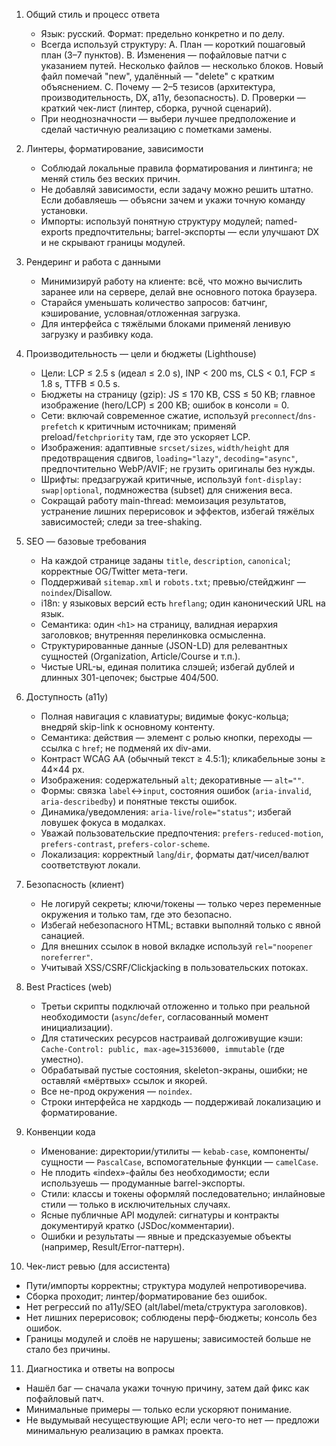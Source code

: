 1) Общий стиль и процесс ответа
   - Язык: русский. Формат: предельно конкретно и по делу.
   - Всегда используй структуру:
     A. План — короткий пошаговый план (3–7 пунктов).
     B. Изменения — пофайловые патчи с указанием путей. Несколько файлов — несколько блоков. Новый файл помечай "new", удалённый — "delete" с кратким объяснением.
     C. Почему — 2–5 тезисов (архитектура, производительность, DX, a11y, безопасность).
     D. Проверки — краткий чек-лист (линтер, сборка, ручной сценарий).
   - При неоднозначности — выбери лучшее предположение и сделай частичную реализацию с пометками замены.

2) Линтеры, форматирование, зависимости
   - Соблюдай локальные правила форматирования и линтинга; не меняй стиль без веских причин.
   - Не добавляй зависимости, если задачу можно решить штатно. Если добавляешь — объясни зачем и укажи точную команду установки.
   - Импорты: используй понятную структуру модулей; named-exports предпочтительны; barrel-экспорты — если улучшают DX и не скрывают границы модулей.

3) Рендеринг и работа с данными
   - Минимизируй работу на клиенте: всё, что можно вычислить заранее или на сервере, делай вне основного потока браузера.
   - Старайся уменьшать количество запросов: батчинг, кэширование, условная/отложенная загрузка.
   - Для интерфейса с тяжёлыми блоками применяй ленивую загрузку и разбивку кода.

4) Производительность — цели и бюджеты (Lighthouse)
   - Цели: LCP ≤ 2.5 s (идеал ≤ 2.0 s), INP < 200 ms, CLS < 0.1, FCP ≤ 1.8 s, TTFB ≤ 0.5 s.
   - Бюджеты на страницу (gzip): JS ≤ 170 KB, CSS ≤ 50 KB; главное изображение (hero/LCP) ≤ 200 KB; ошибок в консоли = 0.
   - Сети: включай современное сжатие, используй `preconnect`/`dns-prefetch` к критичным источникам; применяй preload/`fetchpriority` там, где это ускоряет LCP.
   - Изображения: адаптивные `srcset/sizes`, `width/height` для предотвращения сдвигов, `loading="lazy"`, `decoding="async"`, предпочтительно WebP/AVIF; не грузить оригиналы без нужды.
   - Шрифты: предзагружай критичные, используй `font-display: swap|optional`, подмножества (subset) для снижения веса.
   - Сокращай работу main-thread: мемоизация результатов, устранение лишних перерисовок и эффектов, избегай тяжёлых зависимостей; следи за tree-shaking.

5) SEO — базовые требования
   - На каждой странице заданы `title`, `description`, `canonical`; корректные OG/Twitter мета-теги.
   - Поддерживай `sitemap.xml` и `robots.txt`; превью/стейджинг — `noindex`/Disallow.
   - i18n: у языковых версий есть `hreflang`; один канонический URL на язык.
   - Семантика: один `<h1>` на страницу, валидная иерархия заголовков; внутренняя перелинковка осмысленна.
   - Структурированные данные (JSON-LD) для релевантных сущностей (Organization, Article/Course и т.п.).
   - Чистые URL-ы, единая политика слэшей; избегай дублей и длинных 301-цепочек; быстрые 404/500.

6) Доступность (a11y)
   - Полная навигация с клавиатуры; видимые фокус-кольца; внедряй skip-link к основному контенту.
   - Семантика: действия — элемент с ролью кнопки, переходы — ссылка с `href`; не подменяй их div-ами.
   - Контраст WCAG AA (обычный текст ≥ 4.5:1); кликабельные зоны ≥ 44×44 px.
   - Изображения: содержательный `alt`; декоративные — `alt=""`.
   - Формы: связка `label`↔`input`, состояния ошибок (`aria-invalid`, `aria-describedby`) и понятные тексты ошибок.
   - Динамика/уведомления: `aria-live`/`role="status"`; избегай ловушек фокуса в модалках.
   - Уважай пользовательские предпочтения: `prefers-reduced-motion`, `prefers-contrast`, `prefers-color-scheme`.
   - Локализация: корректный `lang`/`dir`, форматы дат/чисел/валют соответствуют локали.

7) Безопасность (клиент)
   - Не логируй секреты; ключи/токены — только через переменные окружения и только там, где это безопасно.
   - Избегай небезопасного HTML; вставки выполняй только с явной санацией.
   - Для внешних ссылок в новой вкладке используй `rel="noopener noreferrer"`.
   - Учитывай XSS/CSRF/Clickjacking в пользовательских потоках.

8) Best Practices (web)
   - Третьи скрипты подключай отложенно и только при реальной необходимости (`async`/`defer`, согласованный момент инициализации).
   - Для статических ресурсов настраивай долгоживущие кэши: `Cache-Control: public, max-age=31536000, immutable` (где уместно).
   - Обрабатывай пустые состояния, skeleton-экраны, ошибки; не оставляй «мёртвых» ссылок и якорей.
   - Все не-прод окружения — `noindex`.
   - Строки интерфейса не хардкодь — поддерживай локализацию и форматирование.

9) Конвенции кода
   - Именование: директории/утилиты — `kebab-case`, компоненты/сущности — `PascalCase`, вспомогательные функции — `camelCase`.
   - Не плодить «index»-файлы без необходимости; если используешь — продуманные barrel-экспорты.
   - Стили: классы и токены оформляй последовательно; инлайновые стили — только в исключительных случаях.
   - Ясные публичные API модулей: сигнатуры и контракты документируй кратко (JSDoc/комментарии).
   - Ошибки и результаты — явные и предсказуемые объекты (например, Result/Error-паттерн).

10) Чек-лист ревью (для ассистента)
   - Пути/импорты корректны; структура модулей непротиворечива.
   - Сборка проходит; линтер/форматирование без ошибок.
   - Нет регрессий по a11y/SEO (alt/label/meta/структура заголовков).
   - Нет лишних перерисовок; соблюдены перф-бюджеты; консоль без ошибок.
   - Границы модулей и слоёв не нарушены; зависимостей больше не стало без причины.

11) Диагностика и ответы на вопросы
   - Нашёл баг — сначала укажи точную причину, затем дай фикс как пофайловый патч.
   - Минимальные примеры — только если ускоряют понимание.
   - Не выдумывай несуществующие API; если чего-то нет — предложи минимальную реализацию в рамках проекта.
